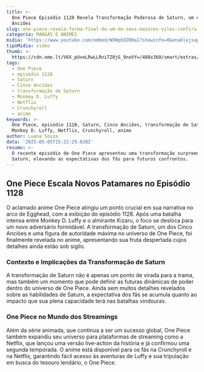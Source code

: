 ```yaml
---
title: >-
  One Piece Episódio 1128 Revela Transformação Poderosa de Saturn, um dos Cinco
  Anciões
slug: one-piece-revela-forma-final-de-um-de-seus-maiores-viles-confira
categoria: MANGÁS E ANIMES
midia: 'https://www.youtube.com/embed/WXNqhOZRHaI?showinfo=0&enablejsapi=1'
tipoMidia: video
thumb: >-
  https://cdn.ome.lt/V6X_pUxeLRwLLRniTZ0jG_9noVY=/480x360/smart/extras/conteudos/saturn.jpg
tags:
  - One Piece
  - episódio 1128
  - Saturn
  - Cinco Anciões
  - transformação de Saturn
  - Monkey D. Luffy
  - Netflix
  - Crunchyroll
  - anime
keywords: >-
  One Piece, episódio 1128, Saturn, Cinco Anciões, transformação de Saturn,
  Monkey D. Luffy, Netflix, Crunchyroll, anime
author: Luana Souza
data: '2025-05-05T15:22:29.028Z'
resumo: >-
  O recente episódio de One Piece apresentou uma transformação surpreendente de
  Saturn, elevando as expectativas dos fãs para futuros confrontos.
---
```


## One Piece Escala Novos Patamares no Episódio 1128

<blockquote class="twitter-tweet"><a href="https://twitter.com/user/status/1919042021060116889"></a></blockquote>

O aclamado anime One Piece atingiu um ponto crucial em sua narrativa no arco de Egghead, com a exibição do episódio 1128. Após uma batalha intensa entre Monkey D. Luffy e o almirante Kizaru, o foco se desloca para um novo adversário formidável. A transformação de Saturn, um dos Cinco Anciões e uma figura de autoridade máxima no universo de One Piece, foi finalmente revelada no anime, apresentando sua fruta despertada cujos detalhes ainda estão sob sigilo.

### Contexto e Implicações da Transformação de Saturn

A transformação de Saturn não é apenas um ponto de virada para a trama, mas também um momento que pode definir as futuras dinâmicas de poder dentro do universo de One Piece. Ainda sem muitos detalhes revelados sobre as habilidades de Saturn, a expectativa dos fãs se acumula quanto ao impacto que sua plena capacidade terá nas batalhas vindouras.

### One Piece no Mundo dos Streamings

Além da série animada, que continua a ser um sucesso global, One Piece também expandiu seu universo para plataformas de streaming como a Netflix, que lançou uma versão live-action da história e já confirmou uma segunda temporada. O anime está disponível para os fãs na Crunchyroll e na Netflix, garantindo fácil acesso às aventuras de Luffy e sua tripulação em busca do tesouro lendário, o One Piece.
